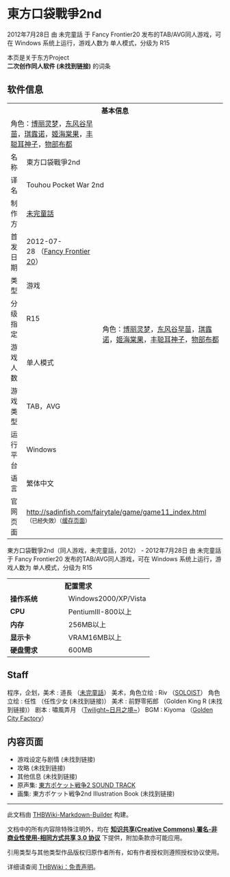# 東方口袋戰爭2nd

<!-- source html: G:\repos\THBWiki-Markdown-Builder\THBWikiMarkdown\Temp\main\f\f5\ns0%3A%E6%9D%B1%E6%96%B9%E5%8F%A3%E8%A2%8B%E6%88%B0%E7%88%AD2nd.html -->

2012年7月28日 由 未完童話 于 Fancy Frontier20 发布的TAB/AVG同人游戏，可在 Windows 系统上运行，游戏人数为 单人模式，分级为 R15

本页是关于东方Project  
 **二次创作同人软件 (未找到链接)** 的词条
## 软件信息

<table><tbody><tr><th colspan="3">基本信息</th></tr><tr><td class="cover-artwork-mobile" colspan="2"><div class="cover-char">角色：<a href="./博丽灵梦.md" title="博丽灵梦">博丽灵梦</a>，<a href="./东风谷早苗.md" title="东风谷早苗">东风谷早苗</a>，<a href="./琪露诺.md" title="琪露诺">琪露诺</a>，<a href="./姬海棠果.md" title="姬海棠果">姬海棠果</a>，<a href="./丰聪耳神子.md" title="丰聪耳神子">丰聪耳神子</a>，<a href="./物部布都.md" title="物部布都">物部布都</a></div></td>
</tr><tr><td class="label">名称</td><td colspan="2"> 東方口袋戰爭2nd </td></tr><tr><td class="label">译名</td><td colspan="2"> Touhou Pocket War 2nd </td></tr><tr><td class="label">制作方</td><td><a href="./未完童話.md" title="未完童話">未完童話</a></td><td class="cover-artwork" rowspan="7" style="min-width:196px;"><div class="cover-char">角色：<a href="./博丽灵梦.md" title="博丽灵梦">博丽灵梦</a>，<a href="./东风谷早苗.md" title="东风谷早苗">东风谷早苗</a>，<a href="./琪露诺.md" title="琪露诺">琪露诺</a>，<a href="./姬海棠果.md" title="姬海棠果">姬海棠果</a>，<a href="./丰聪耳神子.md" title="丰聪耳神子">丰聪耳神子</a>，<a href="./物部布都.md" title="物部布都">物部布都</a></div></td>
</tr><tr><td class="label">首发日期</td><td>2012-07-28&#160;（<a href="/展会作品列表?e=Fancy+Frontier%2320">Fancy Frontier 20</a>）</td></tr><tr><td class="label">类型</td><td>游戏</td></tr><tr><td class="label">分级指定</td><td>R15</td></tr><tr><td class="label">游戏人数</td><td>单人模式</td></tr><tr><td class="label">游戏类型</td><td>TAB，AVG</td></tr><tr><td class="label">运行平台</td><td>Windows</td></tr><tr><td class="label">语言</td><td>繁体中文</td></tr>
<tr><td class="label">官网页面</td><td colspan="2"><a rel="nofollow" class="external free" href="http://sadinfish.com/fairytale/game/game11_index.html">http://sadinfish.com/fairytale/game/game11_index.html</a><br><span style="font-family: sans-serif; cursor: default; color:#555; font-size: 0.8em; bottom: 0.1em; font-weight: bold;" title="连接到已经失效网页">（已经失效）</span><small>（<a rel="nofollow" class="external text" href="https://web.archive.org/web/20151226045129/http://sadinfish.com/fairytale/game/game11_index.html">缓存页面</a>）</small></td></tr></tbody></table>

東方口袋戰爭2nd（同人游戏，未完童話，2012） - 2012年7月28日 由 未完童話 于 Fancy Frontier20 发布的TAB/AVG同人游戏，可在 Windows 系统上运行，游戏人数为 单人模式，分级为 R15
  
  

  


<table>
<tbody><tr><th colspan="2">配置需求</th></tr>
<tr><td style="width:120px;padding-left:7px;"><b>操作系统</b></td><td>Windows2000/XP/Vista</td></tr><tr><td style="width:120px;padding-left:7px;"><b>CPU</b></td><td>PentiumIII-800以上</td></tr><tr><td style="width:120px;padding-left:7px;"><b>内存</b></td><td>256MB以上</td></tr><tr><td style="width:120px;padding-left:7px;"><b>显示卡</b></td><td>VRAM16MB以上</td></tr><tr><td style="width:120px;padding-left:7px;"><b>硬盘需求</b></td><td>600MB</td></tr>
</tbody></table>


## Staff
程序，企划，美术
: 道長 （[未完童話](./未完童話.md)）
美术，角色立绘
: Riv （[SOLOIST](./SOLOIST.md)）
角色立绘
: 任性 （任性少女 (未找到链接)）
美术
: 前野零拓郎 （Golden King R (未找到链接)）
剧本
: 嘯風弄月 （[Twilight~日月之境~](./Twilight~日月之境~.md)）
BGM
: Kiyoma （[Golden City Factory](./Golden_City_Factory.md)）

## 内容页面
- 游戏设定与剧情 (未找到链接)
- 攻略 (未找到链接)
- 其他信息 (未找到链接)
- 原声集: [東方ポケット戦争2 SOUND TRACK](./東方ポケット戦争2_SOUND_TRACK.md)
- 画集: 東方ポケット戦争2nd Illustration Book (未找到链接)

  
  

  





---

此文档由 [THBWiki-Markdown-Builder](https://github.com/Delsin-Yu/THBWiki-Markdown-Builder) 构建。

文档中的所有内容除特殊注明外，均在 [**知识共享(Creative Commons) 署名-非商业性使用-相同方式共享 3.0 协议**](https://creativecommons.org/licenses/by-sa/3.0/deed.zh-hans) 下提供，附加条款亦可能应用。

引用类型与其他类型作品版权归原作者所有，如有作者授权则遵照授权协议使用。

详细请查阅 [THBWiki：免责声明](https://thbwiki.cc/THBWiki:%E5%85%8D%E8%B4%A3%E5%A3%B0%E6%98%8E)。

